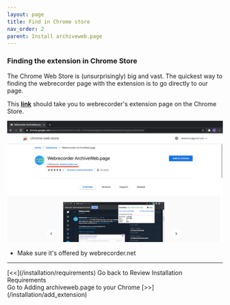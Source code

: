 ```yaml
---
layout: page
title: Find in Chrome store
nav_order: 2
parent: Install archiveweb.page
---
```


### Finding the extension in Chrome Store

The Chrome Web Store is (unsurprisingly) big and vast. The quickest way to finding the webrecorder page with the extension is to go directly to our page. <br>

This <b><a href="https://chrome.google.com/webstore/detail/webrecorder/fpeoodllldobpkbkabpblcfaogecpndd" target="_blank"> link</a></b> should take you to webrecorder's extension page on the Chrome Store.
<br>


![](/assets/images/step1-installation/step1-chromestore.png)
* Make sure it's offered by webrecorder.net




<hr>
[<<](/installation/requirements) Go back to Review Installation Requirements<br>
Go to Adding archiveweb.page to your Chrome [>>](/installation/add_extension)
